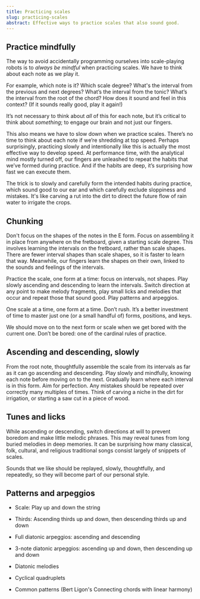 ```yaml
---
title: Practicing scales
slug: practicing-scales
abstract: Effective ways to practice scales that also sound good. 
---
```


## Practice mindfully 

The way to avoid accidentally programming ourselves into scale-playing robots is to *always be mindful* when practicing scales. 
We have to think about each note as we play it. 

For example, which note is it? 
Which scale degree?
What's the interval from the previous and next degrees?
What’s the interval from the tonic? 
What’s the interval from the root of the chord? 
How does it sound and feel in this context? 
(If it sounds really good, play it again!)

It’s not necessary to think about *all* of this for each note, 
but it’s critical to think about *something*; 
to engage our brain and not just our fingers.

This also means we have to slow down when we practice scales. 
There’s no time to think about each note if we’re shredding at top speed.
Perhaps surprisingly, 
practicing slowly and intentionally like this is actually the most effective way to develop speed. 
At performance time, with the analytical mind mostly turned off, 
our fingers are unleashed to repeat the habits that we’ve formed during practice. 
And if the habits are deep, it’s surprising how fast we can execute them.

The trick is to slowly and carefully form the intended habits during practice, 
which sound good to our ear and which carefully exclude sloppiness and mistakes.
It's like carving a rut into the dirt to direct the future flow of rain water to irrigate the crops.

## Chunking

Don't focus on the shapes of the notes in the E form.
Focus on assembling it in place from anywhere on the fretboard,
given a starting scale degree.
This involves learning the intervals on the fretboard,
rather than scale shapes.
There are fewer interval shapes than scale shapes,
so it is faster to learn that way.
Meanwhile,
our fingers learn the shapes on their own,
linked to the sounds and feelings of the intervals. 

Practice the scale, one form at a time: 
focus on intervals, not shapes. 
Play slowly ascending and descending to learn the intervals. 
Switch direction at any point to make melody fragments, 
play small licks and melodies that occur and repeat those that sound good. 
Play patterns and arpeggios. 

One scale at a time, 
one form at a time. 
Don’t rush. 
It’s a better investment of time to master just one (or a small handful of) forms, 
positions, and keys.

We should move on to the next form or scale when we get bored with the current one. 
Don’t be bored: one of the cardinal rules of practice. 

## Ascending and descending, slowly

From the root note,
thoughtfully assemble the scale from its intervals
as far as it can go ascending and descending.
Play slowly and mindfully,
knowing each note before moving on to the next.
Gradually learn where each interval is in this form.
Aim for perfection.
Any mistakes should be repeated over correctly many multiples of times.
Think of carving a niche in the dirt for irrigation,
or starting a saw cut in a piece of wood.

## Tunes and licks

While ascending or descending,
switch directions at will to prevent boredom and make little melodic phrases.
This may reveal tunes from long buried melodies in deep memories.
It can be surprising how many classical, 
folk, cultural,
and religious traditional songs 
consist largely of snippets of scales.

Sounds that we like should be replayed,
slowly, thoughtfully, and repeatedly,
so they will become part of our personal style.

## Patterns and arpeggios

- Scale: Play up and down the string
- Thirds: Ascending thirds up and down, then descending thirds up and down
- Full diatonic arpeggios: ascending and descending
- 3-note diatonic arpeggios: ascending up and down, then descending up and down
- Diatonic melodies

- Cyclical quadruplets
- Common patterns (Bert Ligon's Connecting chords with linear harmony)
